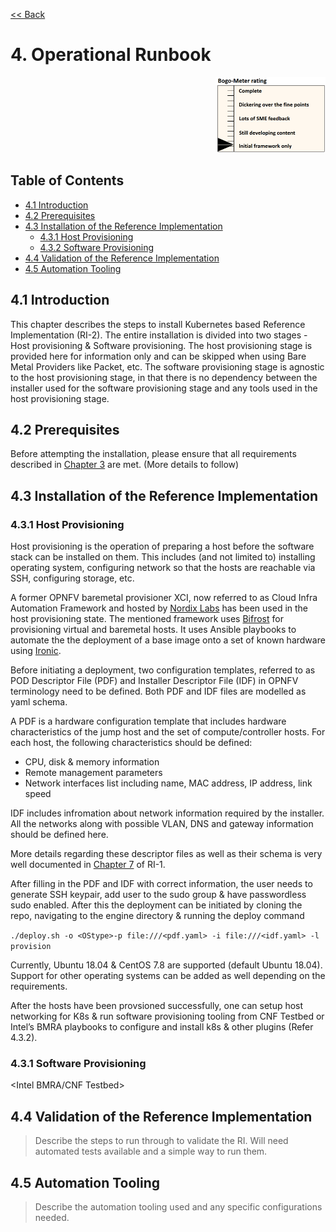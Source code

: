 [<< Back](../)

# 4. Operational Runbook
<p align="right"><img src="../figures/bogo_ifo.png" alt="scope" title="Scope" width="35%"/></p>

## Table of Contents
* [4.1 Introduction](#4.1)
* [4.2 Prerequisites](#4.2)
* [4.3 Installation of the Reference Implementation](#4.3)
  * [4.3.1 Host Provisioning](#4.3.1)
  * [4.3.2 Software Provisioning](#4.3.2)
* [4.4 Validation of the Reference Implementation](#4.4)
* [4.5 Automation Tooling](#4.5)

<a name="4.1"></a>
## 4.1 Introduction

This chapter describes the steps to install Kubernetes based Reference Implementation (RI-2). The entire installation is divided into two stages - Host provisioning & Software provisioning. The host provisioning stage is provided here for information only and can be skipped when using Bare Metal Providers like Packet, etc.  The software provisioning stage is agnostic to the host provisioning stage, in that there is no dependency between the installer used for the software provisioning stage and any tools used in the host provisioning stage.

<a name="4.2"></a>
## 4.2 Prerequisites

Before attempting the installation, please ensure that all requirements described in [Chapter 3](./chapter03.md) are met.
(More details to follow)

<a name="4.3"></a>
## 4.3 Installation of the Reference Implementation

<a name="4.3.1"></a>
### 4.3.1 Host Provisioning

Host provisioning is the operation of preparing a host before the software stack can be installed on them. This includes (and not limited to) installing operating system, configuring network so that the hosts are reachable via SSH, configuring storage, etc.

A former OPNFV baremetal provisioner XCI, now referred to as Cloud Infra Automation Framework and hosted by [Nordix Labs](https://docs.nordix.org/submodules/infra/engine/docs/user-guide.html#framework-user-guide) has been used in the host provisioning state. The mentioned framework uses [Bifrost](https://docs.openstack.org/bifrost/latest/) for provisioning virtual and baremetal hosts. It uses Ansible playbooks to automate the the deployment of a base image onto a set of known hardware using [Ironic](https://docs.openstack.org/ironic/latest/).

Before initiating a deployment, two configuration templates, referred to as POD Descriptor File (PDF) and Installer Descriptor File (IDF) in OPNFV terminology need to be defined. Both PDF and IDF files are modelled as yaml schema.

A PDF is a hardware configuration template that includes hardware characteristics of the jump host and the set of compute/controller hosts. For each host, the following characteristics should be defined:
- CPU, disk & memory information
- Remote management parameters
- Network interfaces list including name, MAC address, IP address, link speed

IDF includes infromation about network information required by the installer. All the networks along with possible VLAN, DNS and gateway information should be defined here.

More details regarding these descriptor files as well as their schema is very well documented in [Chapter 7](https://github.com/cntt-n/CNTT/blob/master/doc/ref_impl/cntt-ri/chapters/chapter08.md#opnfv-descriptor-files-1) of RI-1.

After filling in the PDF and IDF with correct information, the user needs to generate SSH keypair, add user to the sudo group & have passwordless sudo enabled. After this the deployment can be initiated by cloning the repo, navigating to the engine directory & running the deploy command

`./deploy.sh -o <OStype>-p file:///<pdf.yaml> -i file:///<idf.yaml> -l provision`

Currently, Ubuntu 18.04 & CentOS 7.8 are supported (default Ubuntu 18.04). Support for other operating systems can be added as well depending on the requirements.

After the hosts have been provsioned successfully, one can setup host networking for K8s & run software provisioning tooling from CNF Testbed or Intel’s BMRA playbooks to configure and install k8s & other plugins (Refer 4.3.2).

<a name="4.3.2"></a>
### 4.3.1 Software Provisioning
<Intel BMRA/CNF Testbed>

<a name="4.4"></a>
## 4.4 Validation of the Reference Implementation

> Describe the steps to run through to validate the RI.  Will need automated tests available and a simple way to run them.


<a name="4.5"></a>
## 4.5 Automation Tooling

> Describe the automation tooling used and any specific configurations needed.
